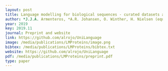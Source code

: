 ```yaml
--- 
layout: post
title: Language modelling for biological sequences - curated datasets and baselines
author: *J.J.A. Armenteros, *A.R. Johansen, O. Winther, H. Nielsen (equal contribution)
year: 2019
key: 2019.11
journal: Preprint and website
link: https://github.com/alrojo/UniLanguage
image: /media/publications/LMProteins/image.png
bibtex: /media/publications/LMProteins/bibtex.txt
website: https://github.com/alrojo/UniLanguage
pdf: /media/publications/LMProteins/preprint.pdf
type: paper
---
```

